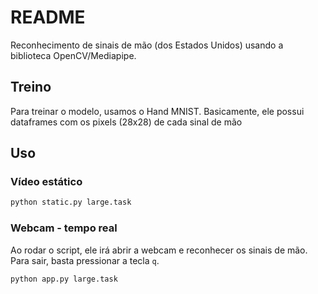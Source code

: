# README

Reconhecimento de sinais de mão (dos Estados Unidos) usando a biblioteca OpenCV/Mediapipe.

## Treino

Para treinar o modelo, usamos o Hand MNIST. Basicamente, ele possui dataframes com os pixels (28x28) de cada sinal de mão

## Uso

### Vídeo estático

```bash
python static.py large.task
```

### Webcam - tempo real

Ao rodar o script, ele irá abrir a webcam e reconhecer os sinais de mão. Para sair, basta pressionar a tecla `q`.

```bash
python app.py large.task
```
